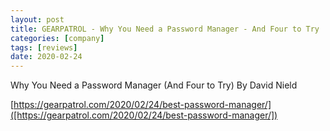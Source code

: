 ```yaml
---
layout: post
title: GEARPATROL - Why You Need a Password Manager - And Four to Try
categories: [company]
tags: [reviews]
date: 2020-02-24
---
```


Why You Need a Password Manager (And Four to Try)
By David Nield

[https://gearpatrol.com/2020/02/24/best-password-manager/]([https://gearpatrol.com/2020/02/24/best-password-manager/])
